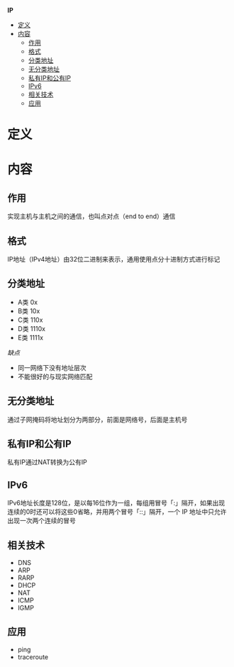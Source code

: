 **IP**
- [定义](#定义)
- [内容](#内容)
  - [作用](#作用)
  - [格式](#格式)
  - [分类地址](#分类地址)
  - [无分类地址](#无分类地址)
  - [私有IP和公有IP](#私有ip和公有ip)
  - [IPv6](#ipv6)
  - [相关技术](#相关技术)
  - [应用](#应用)
  
# 定义 #

# 内容 #
## 作用 ##
实现主机与主机之间的通信，也叫点对点（end to end）通信

## 格式 ##
IP地址（IPv4地址）由32位二进制来表示，通用使用点分十进制方式进行标记  

## 分类地址 ##
- A类 0x
- B类 10x
- C类 110x
- D类 1110x
- E类 1111x

*缺点*
- 同一网络下没有地址层次
- 不能很好的与现实网络匹配

## 无分类地址 ##
通过子网掩码将地址划分为两部分，前面是网络号，后面是主机号  

## 私有IP和公有IP ##
私有IP通过NAT转换为公有IP

## IPv6 ##
IPv6地址长度是128位，是以每16位作为一组，每组用冒号「:」隔开，如果出现连续的0时还可以将这些0省略，并用两个冒号「::」隔开，一个 IP 地址中只允许出现一次两个连续的冒号

## 相关技术 ##
- DNS
- ARP
- RARP
- DHCP
- NAT
- ICMP
- IGMP

## 应用 ##
- ping
- traceroute  